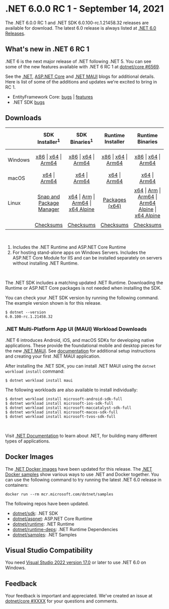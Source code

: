 # .NET 6.0.0 RC 1 - September 14, 2021

The .NET 6.0.0 RC 1 and .NET SDK 6.0.100-rc.1.21458.32 releases are available for download. The latest 6.0 release is always listed at [.NET 6.0 Releases](../README.md).

## What's new in .NET 6 RC 1

.NET 6 is the next major release of .NET following .NET 5. You can see some of the new features available with .NET 6 RC 1 at [dotnet/core #6569](https://github.com/dotnet/core/issues/6569).

See the [.NET][dotnet-blog], [ASP.NET Core][aspnet-blog] and [.NET MAUI][maui-blog] blogs for additional details.
Here is list of some of the additions and updates we're excited to bring in RC 1. 

* EntityFramework Core: [bugs][ef_bugs] | [features][ef_features]
* .NET SDK [bugs][sdk_bugs]

## Downloads

|           | SDK Installer<sup>1</sup>                        | SDK Binaries<sup>1</sup>                 | Runtime Installer                                        | Runtime Binaries                                 | ASP.NET Core Runtime           |Windows Desktop Runtime          |
| --------- | :------------------------------------------:     | :----------------------:                 | :---------------------------:                            | :-------------------------:                      | :-----------------:            | :-----------------:            |
| Windows   | [x86][dotnet-sdk-win-x86.exe] \| [x64][dotnet-sdk-win-x64.exe] \| [Arm64][dotnet-sdk-win-arm64.exe] | [x86][dotnet-sdk-win-x86.zip] \| [x64][dotnet-sdk-win-x64.zip] \|  [Arm64][dotnet-sdk-win-arm64.zip] | [x86][dotnet-runtime-win-x86.exe] \| [x64][dotnet-runtime-win-x64.exe] \| [Arm64][dotnet-runtime-win-arm64.exe] | [x86][dotnet-runtime-win-x86.zip] \| [x64][dotnet-runtime-win-x64.zip] \| [Arm64][dotnet-runtime-win-arm64.zip] | [x86][aspnetcore-runtime-win-x86.exe] \| [x64][aspnetcore-runtime-win-x64.exe] \|<br> [Hosting Bundle][dotnet-hosting-win.exe]<sup>2</sup> | [x86][windowsdesktop-runtime-win-x86.exe] \| [x64][windowsdesktop-runtime-win-x64.exe] \| [Arm64][windowsdesktop-runtime-win-Arm64.exe] |
| macOS     | [x64][dotnet-sdk-osx-x64.pkg] \| [Arm64][dotnet-sdk-osx-arm64.pkg] | [x64][dotnet-sdk-osx-x64.tar.gz]  \| [Arm64][dotnet-sdk-osx-arm64.tar.gz]  | [x64][dotnet-runtime-osx-x64.pkg] \| [Arm64][dotnet-runtime-osx-arm64.pkg] | [x64][dotnet-runtime-osx-x64.tar.gz] \| [Arm64][dotnet-runtime-osx-arm64.tar.gz] | [x64][aspnetcore-runtime-osx-x64.tar.gz] \| [Arm64][aspnetcore-runtime-osx-arm64.tar.gz]  | - |<sup>1</sup>
| Linux     |  [Snap and Package Manager](../install-linux.md) | [x64][dotnet-sdk-linux-x64.tar.gz] \| [Arm][dotnet-sdk-linux-arm.tar.gz] \| [Arm64][dotnet-sdk-linux-arm64.tar.gz] \| [x64 Alpine][dotnet-sdk-linux-musl-x64.tar.gz] | [Packages (x64)][linux-packages] | [x64][dotnet-runtime-linux-x64.tar.gz] \| [Arm][dotnet-runtime-linux-arm.tar.gz] \| [Arm64][dotnet-runtime-linux-arm64.tar.gz] \| [Arm64 Alpine][dotnet-runtime-linux-musl-arm64.tar.gz] \| [x64 Alpine][dotnet-runtime-linux-musl-x64.tar.gz] | [x64][aspnetcore-runtime-linux-x64.tar.gz]<sup>1</sup>  \| [Arm][aspnetcore-runtime-linux-arm.tar.gz] \| [Arm64][aspnetcore-runtime-linux-arm64.tar.gz]<sup>1</sup>  \| [x64 Alpine][aspnetcore-runtime-linux-musl-x64.tar.gz] \| [Arm64 Alpine][aspnetcore-runtime-linux-musl-arm64.tar.gz] | - | <sup>1</sup> |
|  | [Checksums][checksums-sdk]                             | [Checksums][checksums-sdk]                                      | [Checksums][checksums-runtime]                             | [Checksums][checksums-runtime]  | [Checksums][checksums-runtime]  | [Checksums][checksums-runtime]

</br>

1. Includes the .NET Runtime and ASP.NET Core Runtime
2. For hosting stand-alone apps on Windows Servers. Includes the ASP.NET Core Module for IIS and can be installed separately on servers without installing .NET Runtime.

</br>

The .NET SDK includes a matching updated .NET Runtime. Downloading the Runtime or ASP.NET Core packages is not needed when installing the SDK.

You can check your .NET SDK version by running the following command. The example version shown is for this release.

```console
$ dotnet --version
6.0.100-rc.1.21458.32
```

### .NET Multi-Platform App UI (MAUI) Workload Downloads

.NET 6 introduces Android, iOS, and macOS SDKs for developing native applications. These provide the foundational mobile and desktop pieces for the new [.NET MAUI](https://github.com/dotnet/maui). See [documentation](https://docs.microsoft.com/dotnet/maui/get-started/installation) for additional setup instructions and creating your first .NET MAUI application.

After installing the .NET SDK, you can install .NET MAUI using the `dotnet workload install` command:

```console
$ dotnet workload install maui
```

The following workloads are also available to install individually:

```console
$ dotnet workload install microsoft-android-sdk-full
$ dotnet workload install microsoft-ios-sdk-full
$ dotnet workload install microsoft-maccatalyst-sdk-full
$ dotnet workload install microsoft-macos-sdk-full
$ dotnet workload install microsoft-tvos-sdk-full
```

</br>

Visit [.NET Documentation](https://docs.microsoft.com/dotnet/core/) to learn about .NET, for building many different types of applications.


## Docker Images

The [.NET Docker images](https://hub.docker.com/_/microsoft-dotnet) have been updated for this release. The [.NET Docker samples](https://github.com/dotnet/dotnet-docker/blob/main/samples/README.md) show various ways to use .NET and Docker together. You can use the following command to try running the latest .NET 6.0 release in containers:

```console
docker run --rm mcr.microsoft.com/dotnet/samples
```

The following repos have been updated.

* [dotnet/sdk](https://hub.docker.com/_/microsoft-dotnet-sdk/): .NET SDK
* [dotnet/aspnet](https://hub.docker.com/_/microsoft-dotnet-aspnet/): ASP.NET Core Runtime
* [dotnet/runtime](https://hub.docker.com/_/microsoft-dotnet-runtime/): .NET Runtime
* [dotnet/runtime-deps](https://hub.docker.com/_/microsoft-dotnet-runtime-deps/): .NET Runtime Dependencies
* [dotnet/samples](https://hub.docker.com/_/microsoft-dotnet-samples/): .NET Samples


## Visual Studio Compatibility

You need [Visual Studio 2022 version 17.0](https://visualstudio.microsoft.com) or later to use .NET 6.0 on Windows. 


## Feedback

Your feedback is important and appreciated. We've created an issue at [dotnet/core #XXXX](https://github.com/dotnet/core/issues/XXXX) for your questions and comments.

[blob-runtime]: https://dotnetcli.blob.core.windows.net/dotnet/Runtime/
[blob-sdk]: https://dotnetcli.blob.core.windows.net/dotnet/Sdk/
[release-notes]: https://github.com/dotnet/core/blob/main/release-notes/6.0/preview/6.0.0-rc.1.md

[checksums-runtime]: https://dotnetcli.blob.core.windows.net/dotnet/checksums/6.0.0-rc.1-sha.txt
[checksums-sdk]: https://dotnetcli.blob.core.windows.net/dotnet/checksums/6.0.0-rc.1-sha.txt

[linux-install]: https://docs.microsoft.com/dotnet/core/install/linux
[linux-setup]: https://github.com/dotnet/core/blob/main/Documentation/linux-setup.md

[dotnet-blog]:  https://devblogs.microsoft.com/dotnet/announcing-net-6-rc1/
[aspnet-blog]: https://devblogs.microsoft.com/aspnet/asp-net-core-updates-in-net-6-rc-1
[maui-blog]: https://devblogs.microsoft.com/dotnet/update-on-dotnet-maui/
[ef_bugs]: https://github.com/dotnet/efcore/issues?q=is%3Aissue+milestone%3A6.0.0-rc1+is%3Aclosed+label%3Atype-bug
[ef_features]: https://github.com/dotnet/efcore/issues?q=is%3Aissue+milestone%3A6.0.0-rc1+is%3Aclosed+label%3Atype-enhancement

[aspnet_bugs]: https://github.com/aspnet/AspNetCore/issues?q=is%3Aissue+milestone%3A6.0.0-rc1+label%3ADone+label%3Abug
[aspnet_features]: https://github.com/aspnet/AspNetCore/issues?q=is%3Aissue+milestone%3A6.0.0-rc1+label%3ADone+label%3Aenhancement
[runtime_bugs]: https://github.com/dotnet/runtime/issues?utf8=%E2%9C%93&q=is%3Aissue+milestone%3A6.0+label%3Abug+
[runtime_features]: https://github.com/dotnet/runtime/issues?q=is%3Aissue+milestone%3A6.0+label%3Aenhancement

[sdk_bugs]: https://github.com/dotnet/sdk/issues?q=is%3Aissue+is%3Aclosed+milestone%3A6.0.1xx
[linux-packages]: ../install-linux.md


[//]: # ( Runtime 6.0.0-rc.1.21451.13)
[dotnet-runtime-linux-arm.tar.gz]: https://download.visualstudio.microsoft.com/download/pr/f9228cab-1f47-46b7-95cc-0fef4dd95d13/01999176d26d29be6c61893361b8fdff/dotnet-runtime-6.0.0-rc.1.21451.13-linux-arm.tar.gz
[dotnet-runtime-linux-arm64.tar.gz]: https://download.visualstudio.microsoft.com/download/pr/04bd577c-8d22-4391-8499-2f0b2a5bf77e/0a647176df8f0e261ae758cbc76fe4a2/dotnet-runtime-6.0.0-rc.1.21451.13-linux-arm64.tar.gz
[dotnet-runtime-linux-musl-arm.tar.gz]: https://download.visualstudio.microsoft.com/download/pr/b169bf68-3a49-4f73-990e-d3ac69fa4b82/13ff6544fd7c4ab8c8d93926e572cfe6/dotnet-runtime-6.0.0-rc.1.21451.13-linux-musl-arm.tar.gz
[dotnet-runtime-linux-musl-arm64.tar.gz]: https://download.visualstudio.microsoft.com/download/pr/21b3ae7d-2a13-492a-8b5f-7951c2f1e05a/4430f9610c0b70f4b6ab242e617be05f/dotnet-runtime-6.0.0-rc.1.21451.13-linux-musl-arm64.tar.gz
[dotnet-runtime-linux-musl-x64.tar.gz]: https://download.visualstudio.microsoft.com/download/pr/7fb6e05c-c1ae-43be-9266-e87e16e28134/33fd9eb37dd8cb0977f852768efae8ab/dotnet-runtime-6.0.0-rc.1.21451.13-linux-musl-x64.tar.gz
[dotnet-runtime-linux-x64.tar.gz]: https://download.visualstudio.microsoft.com/download/pr/73f6450e-cd5a-4617-84aa-60f220b84111/1008f4c316d3071b330db80e0501cc74/dotnet-runtime-6.0.0-rc.1.21451.13-linux-x64.tar.gz
[dotnet-runtime-osx-arm64.pkg]: https://download.visualstudio.microsoft.com/download/pr/ae555757-bdee-4124-9cfa-4bcf8e6c4b7c/713ed2ef4588002f18470e615a03f907/dotnet-runtime-6.0.0-rc.1.21451.13-osx-arm64.pkg
[dotnet-runtime-osx-arm64.tar.gz]: https://download.visualstudio.microsoft.com/download/pr/a9b050e1-4ded-4da5-b52e-360f3465baa7/f5dfe3a2bd777b5dec2fca6796452df0/dotnet-runtime-6.0.0-rc.1.21451.13-osx-arm64.tar.gz
[dotnet-runtime-osx-x64.pkg]: https://download.visualstudio.microsoft.com/download/pr/8bcf6158-61fc-4e4c-bfda-8f3723b3590d/9e21a5527ca29d20ca3868e4423c7d99/dotnet-runtime-6.0.0-rc.1.21451.13-osx-x64.pkg
[dotnet-runtime-osx-x64.tar.gz]: https://download.visualstudio.microsoft.com/download/pr/eb4b59e8-a8b9-4d56-b436-ec7a1959ad18/6d9621438ad92493592fe77d043be20a/dotnet-runtime-6.0.0-rc.1.21451.13-osx-x64.tar.gz
[dotnet-runtime-win-arm64.exe]: https://download.visualstudio.microsoft.com/download/pr/958c1ec5-a5a9-4d80-9c8c-f5357623bb37/8fdb59ae795b5aaba3c998f4b7f3961c/dotnet-runtime-6.0.0-rc.1.21451.13-win-arm64.exe
[dotnet-runtime-win-arm64.zip]: https://download.visualstudio.microsoft.com/download/pr/952a3b97-b90a-4c81-a458-ecd797ec5636/73c0adbb16ec7e3704d6b54c657bae1e/dotnet-runtime-6.0.0-rc.1.21451.13-win-arm64.zip
[dotnet-runtime-win-x64.exe]: https://download.visualstudio.microsoft.com/download/pr/c339c882-fb6c-4bb2-8d0f-8b00a3888173/658a12c7a9f5cb1e2d3cbd461d0fa6f0/dotnet-runtime-6.0.0-rc.1.21451.13-win-x64.exe
[dotnet-runtime-win-x64.zip]: https://download.visualstudio.microsoft.com/download/pr/5c9f9af0-33ff-4664-b2ac-510714e15e65/9cfaee0103bf2e854e6ba5e31b499a0c/dotnet-runtime-6.0.0-rc.1.21451.13-win-x64.zip
[dotnet-runtime-win-x86.exe]: https://download.visualstudio.microsoft.com/download/pr/3bc0872e-959e-4050-8ed1-51bbe6b4e1e0/aa47b195975c17881b0365944aa4833d/dotnet-runtime-6.0.0-rc.1.21451.13-win-x86.exe
[dotnet-runtime-win-x86.zip]: https://download.visualstudio.microsoft.com/download/pr/821f45f6-82a9-4906-be74-ee54c7216177/f02a0c5b7181a37008c71c925f4782c7/dotnet-runtime-6.0.0-rc.1.21451.13-win-x86.zip

[//]: # ( WindowsDesktop 6.0.0-rc.1.21451.3)
[windowsdesktop-runtime-win-arm64.exe]: https://download.visualstudio.microsoft.com/download/pr/952da6cc-c2b4-4877-aa38-e94904363e2c/fbbd01aebcf520c6d74c7d106bd52fa1/windowsdesktop-runtime-6.0.0-rc.1.21451.3-win-arm64.exe
[windowsdesktop-runtime-win-x64.exe]: https://download.visualstudio.microsoft.com/download/pr/c34690c7-0789-4f53-a85c-b90aa9c838ba/c915929012b39b732ba28b4a07e14b8a/windowsdesktop-runtime-6.0.0-rc.1.21451.3-win-x64.exe
[windowsdesktop-runtime-win-x86.exe]: https://download.visualstudio.microsoft.com/download/pr/a69ab5f3-ac3e-4cb2-9a01-c64299c1f0d4/94ebbcf5c69df0298ac70724da28fca6/windowsdesktop-runtime-6.0.0-rc.1.21451.3-win-x86.exe

[//]: # ( ASP 6.0.0-rc.1.21452.15)
[aspnetcore-runtime-linux-arm.tar.gz]: https://download.visualstudio.microsoft.com/download/pr/6aaf7472-0cce-4dc4-bf5e-2269da8cc041/20580233f0e8d5a5440d7db726d12416/aspnetcore-runtime-6.0.0-rc.1.21452.15-linux-arm.tar.gz
[aspnetcore-runtime-linux-arm64.tar.gz]: https://download.visualstudio.microsoft.com/download/pr/26f49348-ec57-49e8-b605-3967a59c0d92/510f0711fffc87a2d536406d7e843908/aspnetcore-runtime-6.0.0-rc.1.21452.15-linux-arm64.tar.gz
[aspnetcore-runtime-linux-musl-arm.tar.gz]: https://download.visualstudio.microsoft.com/download/pr/d44a4190-4526-4d5d-97c7-e3bbdf317278/ec95a075d4df3983830d051b14f42d96/aspnetcore-runtime-6.0.0-rc.1.21452.15-linux-musl-arm.tar.gz
[aspnetcore-runtime-linux-musl-arm64.tar.gz]: https://download.visualstudio.microsoft.com/download/pr/136204b6-c685-4b5b-8d2a-6d3743e659fb/5883f697c9ca91c5afd7686e4d5226ff/aspnetcore-runtime-6.0.0-rc.1.21452.15-linux-musl-arm64.tar.gz
[aspnetcore-runtime-linux-musl-x64.tar.gz]: https://download.visualstudio.microsoft.com/download/pr/0ac354f4-9076-4254-9842-cea799393c7d/b8f47327c38639362cd42e4321f4b392/aspnetcore-runtime-6.0.0-rc.1.21452.15-linux-musl-x64.tar.gz
[aspnetcore-runtime-linux-x64.tar.gz]: https://download.visualstudio.microsoft.com/download/pr/e9095f79-357a-4497-b3ba-e8185c6eba0d/fddccdf4461763768811fdf87b5f20d9/aspnetcore-runtime-6.0.0-rc.1.21452.15-linux-x64.tar.gz
[aspnetcore-runtime-osx-arm64.tar.gz]: https://download.visualstudio.microsoft.com/download/pr/6aeecd89-b8b6-47b8-a38c-cfe6f52325cd/df060d97aeaaee6c361987de81198425/aspnetcore-runtime-6.0.0-rc.1.21452.15-osx-arm64.tar.gz
[aspnetcore-runtime-osx-x64.tar.gz]: https://download.visualstudio.microsoft.com/download/pr/42ea9052-db98-425e-ae9c-3a2aeb0275f7/308d109019cdb4578ec94d697ee48b48/aspnetcore-runtime-6.0.0-rc.1.21452.15-osx-x64.tar.gz
[aspnetcore-runtime-win-arm64.zip]: https://download.visualstudio.microsoft.com/download/pr/569d2d06-1c57-4117-baaf-7c5ce422ab7b/a0b80af2fd0a28570dc24019e65efd8e/aspnetcore-runtime-6.0.0-rc.1.21452.15-win-arm64.zip
[aspnetcore-runtime-win-x64.exe]: https://download.visualstudio.microsoft.com/download/pr/f7f6b15e-9b75-46f3-b88a-dbfc4e4f4663/29670f0b3f2283e8d23eadf5b69bbccb/aspnetcore-runtime-6.0.0-rc.1.21452.15-win-x64.exe
[aspnetcore-runtime-win-x64.zip]: https://download.visualstudio.microsoft.com/download/pr/5982a3a4-8fad-42d4-88ad-de225c2c649d/1466da352753f9672ef0345388c99b65/aspnetcore-runtime-6.0.0-rc.1.21452.15-win-x64.zip
[aspnetcore-runtime-win-x86.exe]: https://download.visualstudio.microsoft.com/download/pr/a8ca3047-1bda-4c58-b5c1-607c88a97b52/73864db5154416b88200562e03aede14/aspnetcore-runtime-6.0.0-rc.1.21452.15-win-x86.exe
[aspnetcore-runtime-win-x86.zip]: https://download.visualstudio.microsoft.com/download/pr/4b7b32b8-0a3f-48e0-877a-6deffbe3447b/250ca53b38d65aedbfd4863ce75e28b3/aspnetcore-runtime-6.0.0-rc.1.21452.15-win-x86.zip
[dotnet-hosting-win.exe]: https://download.visualstudio.microsoft.com/download/pr/d047c38a-187b-4ce6-a3ef-9308c3fbcfc4/bbb72412711ce8726bd2eabb82c298d0/dotnet-hosting-6.0.0-rc.1.21452.15-win.exe

[//]: # ( SDK 6.0.100-rc.1.21458.32)
[dotnet-sdk-linux-arm.tar.gz]: https://download.visualstudio.microsoft.com/download/pr/5156a2cf-157d-4517-afb9-766699df8b74/077a3e0570f64d72ee2d2c72dd6b9c80/dotnet-sdk-6.0.100-rc.1.21458.32-linux-arm.tar.gz
[dotnet-sdk-linux-arm64.tar.gz]: https://download.visualstudio.microsoft.com/download/pr/18b0aaba-3d6c-4051-8694-eac3439d070d/a2848819e18f2e84657ddd4c98aee02d/dotnet-sdk-6.0.100-rc.1.21458.32-linux-arm64.tar.gz
[dotnet-sdk-linux-musl-arm.tar.gz]: https://download.visualstudio.microsoft.com/download/pr/60997a7f-bcce-4fbd-8bed-ce3c582037a9/457c093fc879e6220c446d262915d91a/dotnet-sdk-6.0.100-rc.1.21458.32-linux-musl-arm.tar.gz
[dotnet-sdk-linux-musl-arm64.tar.gz]: https://download.visualstudio.microsoft.com/download/pr/45b5619d-a5d6-4b7d-9606-4839f9b4c57f/08dd27c4c2e4ade2dd03e8e905ef007b/dotnet-sdk-6.0.100-rc.1.21458.32-linux-musl-arm64.tar.gz
[dotnet-sdk-linux-musl-x64.tar.gz]: https://download.visualstudio.microsoft.com/download/pr/e10e483a-7d17-4b88-852b-dcf4c5d4b739/de4a0f8194756585bb6911124f2d33ab/dotnet-sdk-6.0.100-rc.1.21458.32-linux-musl-x64.tar.gz
[dotnet-sdk-linux-x64.tar.gz]: https://download.visualstudio.microsoft.com/download/pr/4880c5a4-9c22-47a7-b298-651f1294a385/795f7828d8684059705e625b33027f89/dotnet-sdk-6.0.100-rc.1.21458.32-linux-x64.tar.gz
[dotnet-sdk-osx-arm64.pkg]: https://download.visualstudio.microsoft.com/download/pr/683df0cc-56c1-4cb8-a748-e993034221a6/11781a3e75d6749b0e588c5410915e75/dotnet-sdk-6.0.100-rc.1.21458.32-osx-arm64.pkg
[dotnet-sdk-osx-arm64.tar.gz]: https://download.visualstudio.microsoft.com/download/pr/2134848e-8e38-4972-be58-651d14eea4d1/39285d2895afc13c7870fc3754609c3f/dotnet-sdk-6.0.100-rc.1.21458.32-osx-arm64.tar.gz
[dotnet-sdk-osx-x64.pkg]: https://download.visualstudio.microsoft.com/download/pr/cade10b2-d8f7-443a-89f0-33339849fe7b/14ef830b7edb0234234b1b8203ceea81/dotnet-sdk-6.0.100-rc.1.21458.32-osx-x64.pkg
[dotnet-sdk-osx-x64.tar.gz]: https://download.visualstudio.microsoft.com/download/pr/16aa722f-f5c2-4581-b186-4b301a8b491a/28e869ab60322775181c2f575916fb2c/dotnet-sdk-6.0.100-rc.1.21458.32-osx-x64.tar.gz
[dotnet-sdk-win-arm64.exe]: https://download.visualstudio.microsoft.com/download/pr/d22b5f75-c123-44ac-91a0-8191b7f20572/cee78695f343d8963f93af29635c0ce4/dotnet-sdk-6.0.100-rc.1.21458.32-win-arm64.exe
[dotnet-sdk-win-arm64.zip]: https://download.visualstudio.microsoft.com/download/pr/3486b5e8-514e-4042-8ba2-b8a83e594e5c/f6f2b62929ca92ca1bd0178851509223/dotnet-sdk-6.0.100-rc.1.21458.32-win-arm64.zip
[dotnet-sdk-win-x64.exe]: https://download.visualstudio.microsoft.com/download/pr/3a85672a-1662-4a71-b781-d103ce66c465/b074f9908930fb2266aaf9f3da166386/dotnet-sdk-6.0.100-rc.1.21458.32-win-x64.exe
[dotnet-sdk-win-x64.zip]: https://download.visualstudio.microsoft.com/download/pr/575db146-cef0-45f8-8517-c874d62deac7/c63b8d10cc85f237f1a56935d0e85895/dotnet-sdk-6.0.100-rc.1.21458.32-win-x64.zip
[dotnet-sdk-win-x86.exe]: https://download.visualstudio.microsoft.com/download/pr/1f5f4e58-82b6-48e6-8d4d-607556294a21/c3bc9c334581b82c98cbdb2691a6ffd0/dotnet-sdk-6.0.100-rc.1.21458.32-win-x86.exe
[dotnet-sdk-win-x86.zip]: https://download.visualstudio.microsoft.com/download/pr/a8ba8848-5bfa-4025-9a83-06608604f454/4d6290313d77cbfdfe416945806e6c1a/dotnet-sdk-6.0.100-rc.1.21458.32-win-x86.zip
